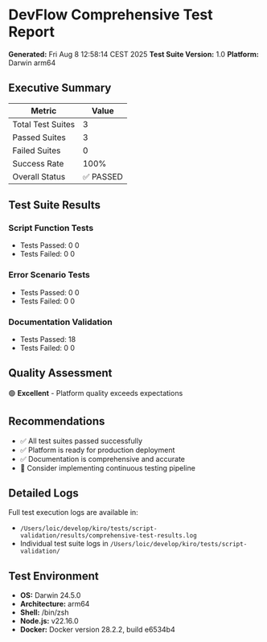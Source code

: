 # DevFlow Comprehensive Test Report

**Generated:** Fri Aug  8 12:58:14 CEST 2025
**Test Suite Version:** 1.0
**Platform:** Darwin arm64

## Executive Summary

| Metric | Value |
|--------|-------|
| Total Test Suites | 3 |
| Passed Suites | 3 |
| Failed Suites | 0 |
| Success Rate | 100% |
| Overall Status | ✅ PASSED |

## Test Suite Results

### Script Function Tests

- Tests Passed: 0
0
- Tests Failed: 0
0

### Error Scenario Tests

- Tests Passed: 0
0
- Tests Failed: 0
0

### Documentation Validation

- Tests Passed: 18
- Tests Failed: 0
0

## Quality Assessment

🟢 **Excellent** - Platform quality exceeds expectations

## Recommendations

- ✅ All test suites passed successfully
- ✅ Platform is ready for production deployment
- ✅ Documentation is comprehensive and accurate
- 🔄 Consider implementing continuous testing pipeline

## Detailed Logs

Full test execution logs are available in:
- `/Users/loic/develop/kiro/tests/script-validation/results/comprehensive-test-results.log`
- Individual test suite logs in `/Users/loic/develop/kiro/tests/script-validation/`

## Test Environment

- **OS:** Darwin 24.5.0
- **Architecture:** arm64
- **Shell:** /bin/zsh
- **Node.js:** v22.16.0
- **Docker:** Docker version 28.2.2, build e6534b4

